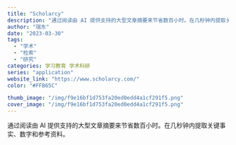 ```yaml
---
title: "Scholarcy"
description: "通过阅读由 AI 提供支持的大型文章摘要来节省数百小时。在几秒钟内提取关键事实、数字和参考资料。"
author: "瑞东"
date: "2023-03-30"
tags:
  - "学术"
  - "检索"
  - "研究"
categories: 学习教育 学术科研
series: "application"
website_link: "https://www.scholarcy.com/"
color: "#FFB65C"

thumb_image: "/img/f9e16bf1d753fa20ed0edd4a1cf291f5.png"
cover_image: "/img/f9e16bf1d753fa20ed0edd4a1cf291f5.png"
---
```


通过阅读由 AI 提供支持的大型文章摘要来节省数百小时。在几秒钟内提取关键事实、数字和参考资料。